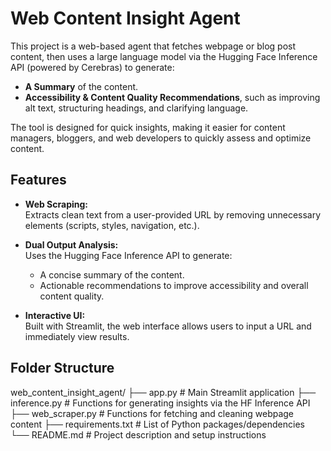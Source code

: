 # Web Content Insight Agent

This project is a web-based agent that fetches webpage or blog post content, then uses a large language model via the Hugging Face Inference API (powered by Cerebras) to generate:
- **A Summary** of the content.
- **Accessibility & Content Quality Recommendations**, such as improving alt text, structuring headings, and clarifying language.

The tool is designed for quick insights, making it easier for content managers, bloggers, and web developers to quickly assess and optimize content.

## Features

- **Web Scraping:**  
  Extracts clean text from a user-provided URL by removing unnecessary elements (scripts, styles, navigation, etc.).

- **Dual Output Analysis:**  
  Uses the Hugging Face Inference API to generate:
  - A concise summary of the content.
  - Actionable recommendations to improve accessibility and overall content quality.

- **Interactive UI:**  
  Built with Streamlit, the web interface allows users to input a URL and immediately view results.

## Folder Structure

web_content_insight_agent/
├── app.py              # Main Streamlit application
├── inference.py        # Functions for generating insights via the HF Inference API
├── web_scraper.py      # Functions for fetching and cleaning webpage content
├── requirements.txt    # List of Python packages/dependencies
└── README.md           # Project description and setup instructions
